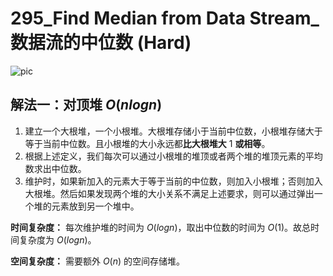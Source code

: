 # 295_Find Median from Data Stream_数据流的中位数 (Hard)

![pic](https://pic.leetcode-cn.com/1612362061-eqjoaI-image.png)
## 解法一：对顶堆 $O(nlog⁡n)$

1. 建立一个大根堆，一个小根堆。大根堆存储小于当前中位数，小根堆存储大于等于当前中位数。且小根堆的大小永远都**比大根堆大** $1$ **或相等**。
2. 根据上述定义，我们每次可以通过小根堆的堆顶或者两个堆的堆顶元素的平均数求出中位数。
3. 维护时，如果新加入的元素大于等于当前的中位数，则加入小根堆；否则加入大根堆。然后如果发现两个堆的大小关系不满足上述要求，则可以通过弹出一个堆的元素放到另一个堆中。

**时间复杂度：** 每次维护堆的时间为 $O(log⁡n)$，取出中位数的时间为 $O(1)$。故总时间复杂度为 $O(log⁡n)$。

**空间复杂度：** 需要额外 $O(n)$ 的空间存储堆。
